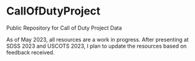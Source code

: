 # CallOfDutyProject
Public Repository for Call of Duty Project Data

As of May 2023, all resources are a work in progress. After presenting at SDSS 2023 and USCOTS 2023, I plan to update the resources based on feedback received.
